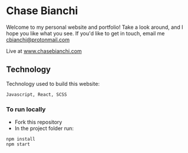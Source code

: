 # Chase Bianchi

Welcome to my personal website and portfolio! Take a look around, and I hope you like what you see. If you'd like to get in touch, email me cbianchi@protonmail.com

Live at www.chasebianchi.com

## Technology

Technology used to build this website:

```
Javascript, React, SCSS
```

### To run locally

- Fork this repository
- In the project folder run:

```
npm install
npm start
```

